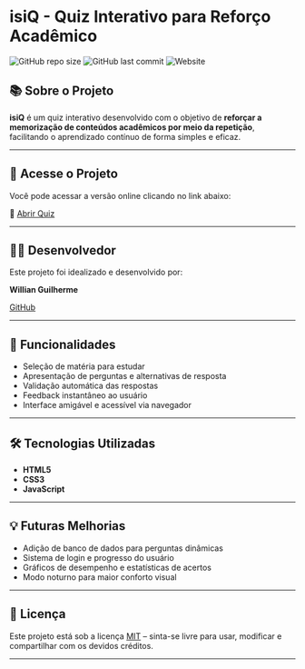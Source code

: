# isiQ - Quiz Interativo para Reforço Acadêmico

![GitHub repo size](https://img.shields.io/github/repo-size/wisidev/Quiz)
![GitHub last commit](https://img.shields.io/github/last-commit/wisidev/Quiz)
![Website](https://img.shields.io/website?down_color=red&down_message=offline&up_color=green&up_message=online&url=https%3A%2F%2Fwisidev.github.io%2FQuiz%2Finicial.html)

## 📚 Sobre o Projeto

**isiQ** é um quiz interativo desenvolvido com o objetivo de **reforçar a memorização de conteúdos acadêmicos por meio da repetição**, facilitando o aprendizado contínuo de forma simples e eficaz.

---

## 🚀 Acesse o Projeto

Você pode acessar a versão online clicando no link abaixo:

🔗 [Abrir Quiz](https://wisidev.github.io/Quiz/inicial.html)

---

## 👨‍💻 Desenvolvedor

Este projeto foi idealizado e desenvolvido por:

**Willian Guilherme**

[GitHub](https://github.com/wisidev)

---

## 📌 Funcionalidades

- Seleção de matéria para estudar
- Apresentação de perguntas e alternativas de resposta
- Validação automática das respostas
- Feedback instantâneo ao usuário
- Interface amigável e acessível via navegador

---

## 🛠 Tecnologias Utilizadas

- **HTML5**
- **CSS3**
- **JavaScript**

---

## 💡 Futuras Melhorias

- Adição de banco de dados para perguntas dinâmicas
- Sistema de login e progresso do usuário
- Gráficos de desempenho e estatísticas de acertos
- Modo noturno para maior conforto visual

---

## 📄 Licença

Este projeto está sob a licença [MIT](https://opensource.org/licenses/MIT) – sinta-se livre para usar, modificar e compartilhar com os devidos créditos.

---

